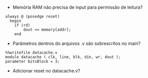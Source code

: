 - Memória RAM não precisa de input para permissão de leitura?
```
always @ (posedge reset)
  begin
  	if (rd)
  		dout <= memory[addr];
  	end
```
  	
- Parâmetros dentros do arquivos .v são sobrescritos no main?
```
%%writefile datacache.v
module datacache ( clk, line, blk, din, wr, dout );
parameter bitsBlock = 3;
```

- Adicionar reset no datacache.v?
